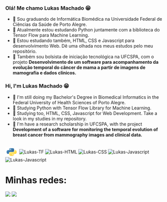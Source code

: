### Olá! Me chamo Lukas Machado 😁

- 🔭 Sou graduando de Informática Biomédica na Universidade Federal de Ciências da Saúde de Porto Alegre.
- 🌱 Atualmente estou estudando Python juntamente com a biblioteca do Tensor Flow para Machine Learning.
- 👀 Estou estudando também, HTML, CSS e Javascript para desenvolvimento Web. Dê uma olhada nos meus estudos pelo meu repositório.
- 👯 Também sou bolsista de iniciação tecnológica na UFCSPA, com o projeto **Desenvolvimento de um software para acompanhamento da evolução temporal do câncer de mama a partir de imagens de mamografia e dados clínicos.**

### Hi, I'm Lukas Machado 😁

- 🔭 I'm still doing my Bachelor's Degree in Biomedical Informatics in the Federal University of Health Sciences of Porto Alegre.
- 🌱 Studying Python with Tensor Flow Library for Machine Learning.
- 👀 Studying too, HTML, CSS, Javascript for Web Development. Take a look in my studies in my repository.
- 👯 I'm have a research scholarship in UFCSPA, with the project **Development of a software for monitoring the temporal evolution of breast cancer from mammography images and clinical data.**
<br>
<div style="display: inline_block">
      <img align="center" alt="Lukas-Python" height="30" width="40" src="https://raw.githubusercontent.com/devicons/devicon/master/icons/python/python-original.svg">
      <img align="center" alt="Lukas-TF" height="30" width="40" src="https://cdn.jsdelivr.net/gh/devicons/devicon/icons/tensorflow/tensorflow-original.svg"/>
      <img align="center" alt="Lukas-HTML" height="30" width="40" src="https://icongr.am/devicon/html5-original-wordmark.svg?size=121&color=currentColor"/>
      <img align="center" alt="Lukas-CSS" height="30" width="40" src="https://icongr.am/devicon/css3-original-wordmark.svg?size=121&color=currentColor"/>
      <img align="center" alt="Lukas-Javascript" height="30" width="40" src="https://cdn.jsdelivr.net/gh/devicons/devicon/icons/javascript/javascript-original.svg"/>
      <img align="center" alt="Lukas-Javascript" height="30" width="40" src="https://cdn.jsdelivr.net/gh/devicons/devicon/icons/linux/linux-original.svg"/>
              
</div>
<div>
    <h1>Minhas redes:</h1>
    <a href = "mailto:lukasmachado.developer@gmail.com"><img src="https://img.shields.io/badge/-Gmail-%23333?style=for-the-badge&logo=gmail&logoColor=white" target="_blank"></a>
  <a href="https://www.linkedin.com/in/lukas-silva-machado-51110715a" target="_blank"><img src="https://img.shields.io/badge/-LinkedIn-%230077B5?style=for-the-badge&logo=linkedin&logoColor=white" target="_blank"></a>
</div>
